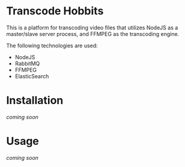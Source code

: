 # Transcode Hobbits

This is a platform for transcoding video files that utilizes NodeJS as a master/slave server process, and FFMPEG as the transcoding engine.

The following technologies are used:

* NodeJS
* RabbitMQ
* FFMPEG
* ElasticSearch

# Installation

_coming soon_

# Usage

_coming soon_
